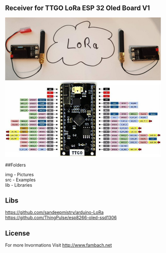 ## Receiver for TTGO LoRa ESP 32 Oled Board V1
<img src="img/20210125_180431.jpg" /><br>
<img src="img/TTGO-LoRa-Board-Pinout.jpg" />

##Folders

img - Pictures <br>
src - Examples <br>
lib - Libraries <br>

## Libs
https://github.com/sandeepmistry/arduino-LoRa <br>
https://github.com/ThingPulse/esp8266-oled-ssd1306


## License 
For more Invormations Visit http://www.fambach.net
